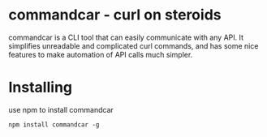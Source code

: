 # commandcar - curl on steroids

commandcar is a CLI tool that can easily communicate with any API. It simplifies unreadable and complicated curl commands, and has some nice features to make automation of API calls much simpler.

# Installing

use npm to install commandcar

```
npm install commandcar -g
``` 
